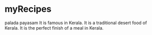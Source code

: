 # myRecipes
palada payasam
It is famous in Kerala.
It is a traditional desert food of Kerala.
It is the perfect finish of a meal in Kerala.